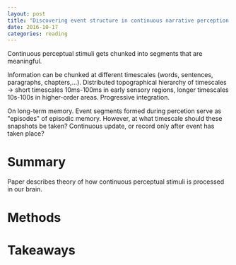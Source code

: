 ```yaml
---
layout: post
title: "Discovering event structure in continuous narrative perception and memory"
date: 2016-10-17
categories: reading
---
```


Continuous perceptual stimuli gets chunked into segments that are meaningful.

Information can be chunked at different timescales (words, sentences, paragraphs, chapters,...). Distributed topographical hierarchy of timescales -> short timescales 10ms-100ms in early sensory regions, longer timescales 10s-100s in higher-order areas. Progressive integration.

On long-term memory. Event segments formed during percetion serve as "episodes" of episodic memory. However, at what timescale should these snapshots be taken? Continuous update, or record only after event has taken place?

# Summary

Paper describes theory of how continuous perceptual stimuli is processed in our brain.

# Methods


# Takeaways


